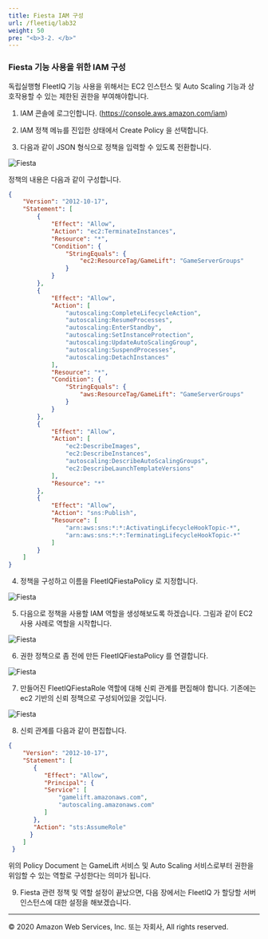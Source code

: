 ```yaml
---
title: Fiesta IAM 구성
url: /fleetiq/lab32
weight: 50
pre: "<b>3-2. </b>"
---
```


### Fiesta 기능 사용을 위한 IAM 구성 

독립실행형 FleetIQ 기능 사용을 위해서는 EC2 인스턴스 및 Auto Scaling 기능과 상호작용할 수 있는 제한된 권한을 부여해야합니다.

1. IAM 콘솔에 로그인합니다. (https://console.aws.amazon.com/iam)

2. IAM 정책 메뉴를 진입한 상태에서 Create Policy 을 선택합니다.

3. 다음과 같이 JSON 형식으로 정책을 입력할 수 있도록 전환합니다.

![Fiesta](../../images/fleetiq/lab32/Fiesta-1.png)

정책의 내용은 다음과 같이 구성합니다.

```json
{
    "Version": "2012-10-17",
    "Statement": [
        {
            "Effect": "Allow",
            "Action": "ec2:TerminateInstances",
            "Resource": "*",
            "Condition": {
                "StringEquals": {
                    "ec2:ResourceTag/GameLift": "GameServerGroups"
                }
            }
        },
        {
            "Effect": "Allow",
            "Action": [
                "autoscaling:CompleteLifecycleAction",
                "autoscaling:ResumeProcesses",
                "autoscaling:EnterStandby",
                "autoscaling:SetInstanceProtection",
                "autoscaling:UpdateAutoScalingGroup",
                "autoscaling:SuspendProcesses",
                "autoscaling:DetachInstances"
            ],
            "Resource": "*",
            "Condition": {
                "StringEquals": {
                    "aws:ResourceTag/GameLift": "GameServerGroups"
                }
            }
        },
        {
            "Effect": "Allow",
            "Action": [
                "ec2:DescribeImages",
                "ec2:DescribeInstances",
                "autoscaling:DescribeAutoScalingGroups",
                "ec2:DescribeLaunchTemplateVersions"
            ],
            "Resource": "*"
        },
        {
            "Effect": "Allow",
            "Action": "sns:Publish",
            "Resource": [
                "arn:aws:sns:*:*:ActivatingLifecycleHookTopic-*",
                "arn:aws:sns:*:*:TerminatingLifecycleHookTopic-*"
            ]
        }
    ]
}
```

4. 정책을 구성하고 이름을 FleetIQFiestaPolicy 로 지정합니다.

![Fiesta](../../images/fleetiq/lab32/Fiesta-2.png)

5. 다음으로 정책을 사용할 IAM 역할을 생성해보도록 하겠습니다. 그림과 같이 EC2 사용 사례로 역할을 시작합니다.

![Fiesta](../../images/fleetiq/lab32/Fiesta-3.png)

6. 권한 정책으로 좀 전에 만든 FleetIQFiestaPolicy 를 연결합니다.

![Fiesta](../../images/fleetiq/lab32/Fiesta-4.png)

7. 만들어진 FleetIQFiestaRole 역할에 대해 신뢰 관계를 편집해야 합니다. 기존에는 ec2 기반의 신뢰 정책으로 구성되어있을 것입니다.

![Fiesta](../../images/fleetiq/lab32/Fiesta-5.png)

8. 신뢰 관계를 다음과 같이 편집합니다.

```json
{
    "Version": "2012-10-17",
    "Statement": [
       {
          "Effect": "Allow",
          "Principal": {
          "Service": [
              "gamelift.amazonaws.com",
              "autoscaling.amazonaws.com"
          ]
       },
       "Action": "sts:AssumeRole"
      }
    ]  
 }
```

위의 Policy Document 는 GameLift 서비스 및 Auto Scaling 서비스로부터 권한을 위임할 수 있는 역할로 구성한다는 의미가 됩니다.

9. Fiesta 관련 정책 및 역할 설정이 끝났으면, 다음 장에서는 FleetIQ 가 할당할 서버 인스턴스에 대한 설정을 해보겠습니다.


---
<p align="left">
© 2020 Amazon Web Services, Inc. 또는 자회사, All rights reserved.
</p>
